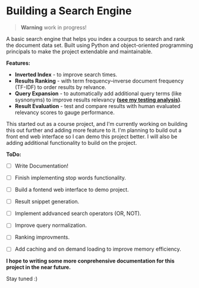 # Building a Search Engine

> **Warning** work in progress!

A basic search engine that helps you index a courpus to search and rank the document data set. Built using Python and object-oriented programming principals to make the project extendable and maintainable.

**Features:**
- **Inverted Index** - to improve search times.
- **Results Ranking** - with term frequency–inverse document frequency (TF-IDF) to order results by relvance.
- **Query Expansion** - to automatically add additional query terms (like sysnonyms) to improve results relevancy **([see my testing analysis](https://docs.google.com/document/d/1N2MKWVXAzkRehzV31ugEjfnJod2w0K8gdfzscSBIvFY/edit?usp=sharing))**.
- **Result Evaluation** - test and compare results with human evaluated relevancy scores to gauge performance.

This started out as a course project, and I'm currently working on building this out further and adding more feature to it.
I'm planning to build out a front end web interface so I can demo this project better. I will also be adding additional 
functionality to build on the project. 

**ToDo:**
- [ ] Write Documentation!
- [ ] Finish implementing stop words functionality.
- [ ] Build a fontend web interface to demo project.
- [ ] Result snippet generation.
- [ ] Implement addvanced search operators (OR, NOT).
- [ ] Improve query normalization.
- [ ] Ranking improvments.
- [ ] Add caching and on demand loading to improve memory efficiency.


**I hope to writing some more conprehensive documentation for this project in the near future.**

Stay tuned :)
